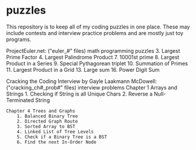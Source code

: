 puzzles
=======
This repository is to keep all of my coding puzzles in one place. These may include contests and interview practice problems and are mostly just toy programs.

ProjectEuler.net: ("euler_#" files) math programming puzzles
   3. Largest Prime Factor
   4. Largest Palindrome Product
   7. 10001st prime
   8. Largest Product in a Series
   9. Special Pythagorean triplet
   10. Summation of Primes
   11. Largest Product in a Grid
   13. Large sum
   16. Power Digit Sum
  
Cracking the Coding Interview by Gayle Laakmann McDowell: ("cracking_ch#_prob#" files) interview problems
	Chapter 1 Arrays and Strings
		1. Checking if String is all Unique Chars
		2. Reverse a Null-Terminated String
	
	Chapter 4 Trees and Graphs
		1. Balanced Binary Tree
		2. Directed Graph Route
		3. Sorted Array to BST
		4. Linked List of Tree Levels
		5. Check if a Binary Tree is a BST
		6. Find the next In-Order Node